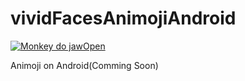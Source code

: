 # vividFacesAnimojiAndroid

[![Monkey do jawOpen](https://github.com/zoonewbie/vividFacesAnimojiAndroid/raw/master/monkey_jawopen.png)](HTTPS://GITHUB.COM/ZOONEWBIE/VIVIDFACESANIMOJIANDROID/BLOB/MASTER/SVID_20190122_130751_1.MP4?RAW=TRUE)


Animoji on Android(Comming Soon)
